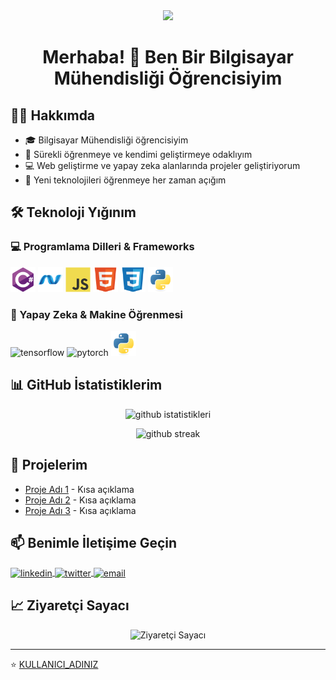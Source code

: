 <div align="center">
  <img src="https://media.giphy.com/media/qgQUggAC3Pfv687qPC/giphy.gif" width="200"/>
  <h1>Merhaba! 👋 Ben Bir Bilgisayar Mühendisliği Öğrencisiyim</h1>
</div>

## 👨‍💻 Hakkımda

- 🎓 Bilgisayar Mühendisliği öğrencisiyim
- 🌱 Sürekli öğrenmeye ve kendimi geliştirmeye odaklıyım
- 💻 Web geliştirme ve yapay zeka alanlarında projeler geliştiriyorum
- 🔭 Yeni teknolojileri öğrenmeye her zaman açığım

## 🛠️ Teknoloji Yığınım

### 💻 Programlama Dilleri & Frameworks

<p align="left">
  <img src="https://raw.githubusercontent.com/devicons/devicon/master/icons/csharp/csharp-original.svg" alt="csharp" width="40" height="40"/>
  <img src="https://raw.githubusercontent.com/devicons/devicon/master/icons/dot-net/dot-net-original.svg" alt="dotnet" width="40" height="40"/>
  <img src="https://raw.githubusercontent.com/devicons/devicon/master/icons/javascript/javascript-original.svg" alt="javascript" width="40" height="40"/>
  <img src="https://raw.githubusercontent.com/devicons/devicon/master/icons/html5/html5-original.svg" alt="html5" width="40" height="40"/>
  <img src="https://raw.githubusercontent.com/devicons/devicon/master/icons/css3/css3-original.svg" alt="css3" width="40" height="40"/>
  <img src="https://raw.githubusercontent.com/devicons/devicon/master/icons/python/python-original.svg" alt="python" width="40" height="40"/>
</p>

### 🧠 Yapay Zeka & Makine Öğrenmesi

<p align="left">
  <img src="https://www.vectorlogo.zone/logos/tensorflow/tensorflow-icon.svg" alt="tensorflow" width="40" height="40"/>
  <img src="https://www.vectorlogo.zone/logos/pytorch/pytorch-icon.svg" alt="pytorch" width="40" height="40"/>
  <img src="https://raw.githubusercontent.com/devicons/devicon/master/icons/python/python-original.svg" alt="python" width="40" height="40"/>
</p>

## 📊 GitHub İstatistiklerim

<p align="center">
  <img src="https://github-readme-stats.vercel.app/api?username=KULLANICI_ADINIZ&show_icons=true&theme=radical" alt="github istatistikleri"/>
</p>

<p align="center">
  <img src="https://github-readme-streak-stats.herokuapp.com/?user=KULLANICI_ADINIZ&theme=radical" alt="github streak"/>
</p>

## 🚀 Projelerim

- [Proje Adı 1](link) - Kısa açıklama
- [Proje Adı 2](link) - Kısa açıklama
- [Proje Adı 3](link) - Kısa açıklama

## 📫 Benimle İletişime Geçin

<p align="left">
  <a href="https://linkedin.com/in/LINKEDIN_KULLANICI_ADINIZ" target="blank">
    <img align="center" src="https://raw.githubusercontent.com/rahuldkjain/github-profile-readme-generator/master/src/images/icons/Social/linked-in-alt.svg" alt="linkedin" height="30" width="40" />
  </a>
  <a href="https://twitter.com/TWITTER_KULLANICI_ADINIZ" target="blank">
    <img align="center" src="https://raw.githubusercontent.com/rahuldkjain/github-profile-readme-generator/master/src/images/icons/Social/twitter.svg" alt="twitter" height="30" width="40" />
  </a>
  <a href="mailto:EMAİL_ADRESİNİZ">
    <img align="center" src="https://raw.githubusercontent.com/rahuldkjain/github-profile-readme-generator/master/src/images/icons/Social/email.svg" alt="email" height="30" width="40" />
  </a>
</p>

## 📈 Ziyaretçi Sayacı

<p align="center">
  <img src="https://profile-counter.glitch.me/KULLANICI_ADINIZ/count.svg" alt="Ziyaretçi Sayacı"/>
</p>

---
⭐️ [KULLANICI_ADINIZ](https://github.com/KULLANICI_ADINIZ)
